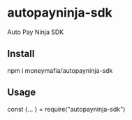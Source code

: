 # autopayninja-sdk
Auto Pay Ninja SDK




## Install 

npm i moneymafia/autopayninja-sdk

## Usage

const {... } = require("autopayninja-sdk")
